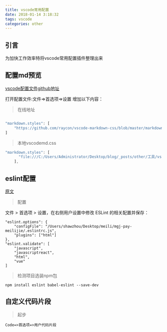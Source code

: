 ```yaml
---
title: vscode常用配置
date: 2018-01-14 3:18:32
tags: vscode
categories: other
---
```


<div><!-- more--></div>

## 引言

为加快工作效率特将vscode常用配置插件整理出来

## 配置md预览


<a href="https://github.com/raycon/vscode-markdown-css">vscode配置文件github地址</a>

打开配置文件:文件=>首选项=>设置
增加以下内容：

> 在线地址

```javascript

"markdown.styles": [
    "https://github.com/raycon/vscode-markdown-css/blob/master/markdown-pdf.css"
]

```
> 本地vscodemd.css

```javascript
"markdown.styles": [
      "file:///C:/Users/Administrator/Desktop/blog/_posts/other/工具/vscodemd.css"
    ],
```

## eslint配置

[原文](https://segmentfault.com/a/1190000009077086)

> 配置

文件 > 首选项 > 设置，在右侧用户设置中修改 ESLint 的相关配置并保存：

```
"eslint.options": {
    "configFile": "/Users/shawzhou/Desktop/meili/mgj-pay-meilijie/.eslintrc.js",
    "plugins": ["html"]
},
"eslint.validate": [
    "javascript",
    "javascriptreact",
    "html",
    "vue"
]
```

> 检测项目选装npm包

`npm install eslint babel-eslint --save-dev`

## 自定义代码片段


> 起步

`Code=>首选项=>用户代码片段`

